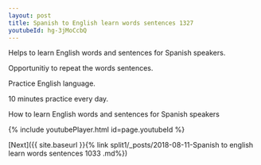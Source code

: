 ```yaml
---
layout: post
title: Spanish to English learn words sentences 1327 
youtubeId: hg-3jMoCcbQ
---
```

 
 
Helps to learn English words and sentences for Spanish speakers.

Opportunitiy to repeat the words sentences. 

Practice English language. 
 
10 minutes practice every day. 
 
How to learn English words and sentences for Spanish speakers 
 
{% include youtubePlayer.html id=page.youtubeId %}
 
 
[Next]({{ site.baseurl }}{% link  split1/_posts/2018-08-11-Spanish to english learn words sentences 1033 .md%})
 
